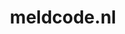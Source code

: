 ---
layout: post
title:  "meldcode.nl"
internal_url:  "/data/meldcode.nl.html"
categories: dutchgov
---